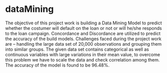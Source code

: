 # dataMining

The objective of this project work is building a Data Mining Model to predict whether the costumer will default on the loan or not or will he/she responds to the loan campaign. Concordance and Discordance are utilized to predict the accuracy of the build models. Challenges faced during the project work are – handling the large data set of 20,000 observations and grouping them into similar groups. The given data set contains categorical as well as continuous variables with large variations in their mean value, to overcome this problem we have to scale the data and check correlation among them. The accuracy of the model is found to be 96.48%.
